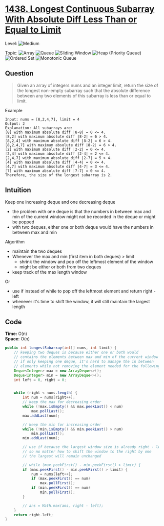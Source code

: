 # [1438. Longest Continuous Subarray With Absolute Diff Less Than or Equal to Limit](https://leetcode.com/problems/longest-continuous-subarray-with-absolute-diff-less-than-or-equal-to-limit/)

Level: ![Medium](https://img.shields.io/badge/-Medium-ff8000)

Topic: ![Array](https://img.shields.io/badge/-Array-66b3ff) ![Queue](https://img.shields.io/badge/-Queue-1a8cff) ![Sliding Window](https://img.shields.io/badge/-Sliding_Window-9966ff) ![Heap (Priority Queue)](https://img.shields.io/badge/-Heap-0080ff) ![Ordered Set](https://img.shields.io/badge/-Ordered_Set-00ace6) ![Monotonic Queue](https://img.shields.io/badge/-Monotonic_Queue-5500ff)

## Question

> Given an array of integers nums and an integer limit, return the size of the longest non-empty subarray such that the absolute difference between any two elements of this subarray is less than or equal to limit.

Example

```
Input: nums = [8,2,4,7], limit = 4
Output: 2
Explanation: All subarrays are:
[8] with maximum absolute diff |8-8| = 0 <= 4.
[8,2] with maximum absolute diff |8-2| = 6 > 4.
[8,2,4] with maximum absolute diff |8-2| = 6 > 4.
[8,2,4,7] with maximum absolute diff |8-2| = 6 > 4.
[2] with maximum absolute diff |2-2| = 0 <= 4.
[2,4] with maximum absolute diff |2-4| = 2 <= 4.
[2,4,7] with maximum absolute diff |2-7| = 5 > 4.
[4] with maximum absolute diff |4-4| = 0 <= 4.
[4,7] with maximum absolute diff |4-7| = 3 <= 4.
[7] with maximum absolute diff |7-7| = 0 <= 4.
Therefore, the size of the longest subarray is 2.
```

## Intuition

Keep one increasing deque and one decreasing deque

- the problem with one deque is that the numbers in between max and min of the current window might not be recorded in the deque or might be popped
- with two deques, either one or both deque would have the numbers in between max and min

Algorithm

- maintain the two deques
- Whenever the max and min (first item in both deques) > limit
  - shrink the window and pop off the leftmost element of the window
  - might be either or both from two deques
- keep track of the max length window

Or

- use if instead of while to pop off the leftmost element and return right - left
- whenever it's time to shift the window, it will still maintain the largest length

## Code

**Time:** O(n)\
**Space:** O(n)

```java
public int longestSubarray(int[] nums, int limit) {
    // keeping two deques is because either one or both would
    // contains the elements between max and min of the current window
    // if only keeping one deque, it's hard to manage the in between
    // elements while not removing the element needed for the following window
    Deque<Integer> max = new ArrayDeque<>();
    Deque<Integer> min = new ArrayDeque<>();
    int left = 0, right = 0;


    while (right < nums.length) {
        int num = nums[right++];
        // keep the max for decreasing order
        while (!max.isEmpty() && max.peekLast() < num)
            max.pollLast();
        max.addLast(num);

        // keep the min for increasing order
        while (!min.isEmpty() && min.peekLast() > num)
            min.pollLast();
        min.addLast(num);

        // use if because the largest window size is already right - left
        // so no matter how to shift the window to the right by one
        // the largest will remain unchanged

        // while (max.peekFirst() - min.peekFirst() > limit) {
        if (max.peekFirst() - min.peekFirst() > limit) {
            num = nums[left++];
            if (max.peekFirst() == num)
                max.pollFirst();
            if (min.peekFirst() == num)
                min.pollFirst();
        }

        // ans = Math.max(ans, right - left);
    }
    return right-left;
}
```
